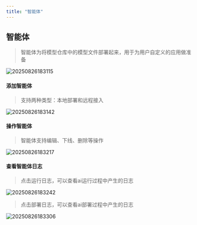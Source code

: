 ```yaml
---
title: "智能体"
---
```


## 智能体

> 智能体为将模型仓库中的模型文件部署起来，用于为用户自定义的应用做准备

![20250826183115](https://img.isxcode.com/picgo/20250826183115.png)

#### 添加智能体

> 支持两种类型：本地部署和远程接入

![20250826183142](https://img.isxcode.com/picgo/20250826183142.png)

#### 操作智能体

> 智能体支持编辑、下线、删除等操作

![20250826183217](https://img.isxcode.com/picgo/20250826183217.png)

#### 查看智能体日志

> 点击运行日志，可以查看ai运行过程中产生的日志

![20250826183242](https://img.isxcode.com/picgo/20250826183242.png)

> 点击部署日志，可以查看ai部署过程中产生的日志

![20250826183306](https://img.isxcode.com/picgo/20250826183306.png)